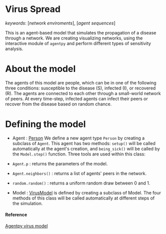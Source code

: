 # Virus Spread
*keywords*: [*network enviroments*], [*agent sequences*]

This is an agent-based model that simulates the propagation of a disease through a network. We are creating visualizing networks, using the interactive module of `agentpy` and perform different types of sensitivity analysis.

# About the model

The agents of this model are people, which can be in one of the following three conditions: susceptible to the disease (S), infected (I), or recovered (R). The agents are connected to each other through a small-world network of peers. At every time-step, infected agents can infect their peers or recover from the disease based on random chance.

# Defining the model

- Agent : [Person](./agent.py) We define a new agent type `Person` by creating a subclass of `Agent`. This agent has two methods: `setup()` will be called automatically at the agent's creation, and `being_sick()` will be called by the `Model.step()` function. Three tools are used within this class:

- `Agent.p` : returns the parameters of the model.
- `Agent.neighbors()` : returns a list of agents' peers in the network.
- `random.random()` : returns a uniform random draw between 0 and 1.

- Model : [VirusModel](./model.py) is defined by creating a subclass of Model. The four methods of this class will be called automatically at different steps of the simulation.

#### Reference

[Agentpy virus model](https://agentpy.readthedocs.io/en/latest/agentpy_virus_spread.html)
